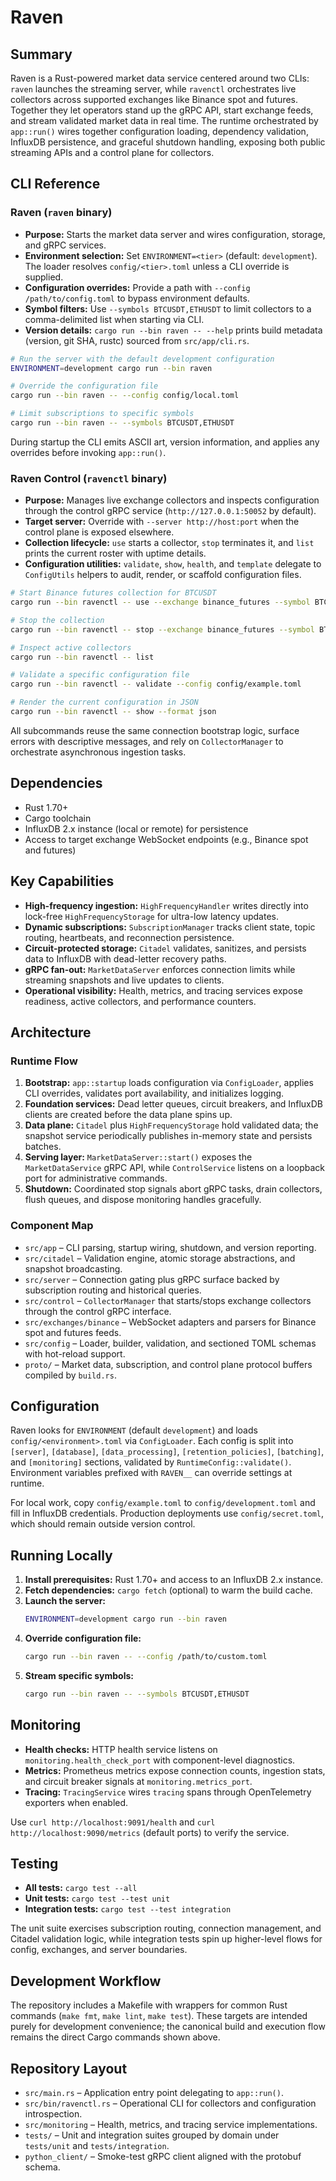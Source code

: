# Raven

## Summary
Raven is a Rust-powered market data service centered around two CLIs: `raven` launches the streaming server, while `ravenctl` orchestrates live collectors across supported exchanges like Binance spot and futures. Together they let operators stand up the gRPC API, start exchange feeds, and stream validated market data in real time. The runtime orchestrated by `app::run()` wires together configuration loading, dependency validation, InfluxDB persistence, and graceful shutdown handling, exposing both public streaming APIs and a control plane for collectors.

## CLI Reference

### Raven (`raven` binary)
- **Purpose:** Starts the market data server and wires configuration, storage, and gRPC services.
- **Environment selection:** Set `ENVIRONMENT=<tier>` (default: `development`). The loader resolves `config/<tier>.toml` unless a CLI override is supplied.
- **Configuration overrides:** Provide a path with `--config /path/to/config.toml` to bypass environment defaults.
- **Symbol filters:** Use `--symbols BTCUSDT,ETHUSDT` to limit collectors to a comma-delimited list when starting via CLI.
- **Version details:** `cargo run --bin raven -- --help` prints build metadata (version, git SHA, rustc) sourced from `src/app/cli.rs`.

```bash
# Run the server with the default development configuration
ENVIRONMENT=development cargo run --bin raven

# Override the configuration file
cargo run --bin raven -- --config config/local.toml

# Limit subscriptions to specific symbols
cargo run --bin raven -- --symbols BTCUSDT,ETHUSDT
```

During startup the CLI emits ASCII art, version information, and applies any overrides before invoking `app::run()`.

### Raven Control (`ravenctl` binary)
- **Purpose:** Manages live exchange collectors and inspects configuration through the control gRPC service (`http://127.0.0.1:50052` by default).
- **Target server:** Override with `--server http://host:port` when the control plane is exposed elsewhere.
- **Collection lifecycle:** `use` starts a collector, `stop` terminates it, and `list` prints the current roster with uptime details.
- **Configuration utilities:** `validate`, `show`, `health`, and `template` delegate to `ConfigUtils` helpers to audit, render, or scaffold configuration files.

```bash
# Start Binance futures collection for BTCUSDT
cargo run --bin ravenctl -- use --exchange binance_futures --symbol BTCUSDT

# Stop the collection
cargo run --bin ravenctl -- stop --exchange binance_futures --symbol BTCUSDT

# Inspect active collectors
cargo run --bin ravenctl -- list

# Validate a specific configuration file
cargo run --bin ravenctl -- validate --config config/example.toml

# Render the current configuration in JSON
cargo run --bin ravenctl -- show --format json
```

All subcommands reuse the same connection bootstrap logic, surface errors with descriptive messages, and rely on `CollectorManager` to orchestrate asynchronous ingestion tasks.

## Dependencies
- Rust 1.70+
- Cargo toolchain
- InfluxDB 2.x instance (local or remote) for persistence
- Access to target exchange WebSocket endpoints (e.g., Binance spot and futures)

## Key Capabilities
- **High-frequency ingestion:** `HighFrequencyHandler` writes directly into lock-free `HighFrequencyStorage` for ultra-low latency updates.
- **Dynamic subscriptions:** `SubscriptionManager` tracks client state, topic routing, heartbeats, and reconnection persistence.
- **Circuit-protected storage:** `Citadel` validates, sanitizes, and persists data to InfluxDB with dead-letter recovery paths.
- **gRPC fan-out:** `MarketDataServer` enforces connection limits while streaming snapshots and live updates to clients.
- **Operational visibility:** Health, metrics, and tracing services expose readiness, active collectors, and performance counters.

## Architecture
### Runtime Flow
1. **Bootstrap:** `app::startup` loads configuration via `ConfigLoader`, applies CLI overrides, validates port availability, and initializes logging.
2. **Foundation services:** Dead letter queues, circuit breakers, and InfluxDB clients are created before the data plane spins up.
3. **Data plane:** `Citadel` plus `HighFrequencyStorage` hold validated data; the snapshot service periodically publishes in-memory state and persists batches.
4. **Serving layer:** `MarketDataServer::start()` exposes the `MarketDataService` gRPC API, while `ControlService` listens on a loopback port for administrative commands.
5. **Shutdown:** Coordinated stop signals abort gRPC tasks, drain collectors, flush queues, and dispose monitoring handles gracefully.

### Component Map
- `src/app` – CLI parsing, startup wiring, shutdown, and version reporting.
- `src/citadel` – Validation engine, atomic storage abstractions, and snapshot broadcasting.
- `src/server` – Connection gating plus gRPC surface backed by subscription routing and historical queries.
- `src/control` – `CollectorManager` that starts/stops exchange collectors through the control gRPC interface.
- `src/exchanges/binance` – WebSocket adapters and parsers for Binance spot and futures feeds.
- `src/config` – Loader, builder, validation, and sectioned TOML schemas with hot-reload support.
- `proto/` – Market data, subscription, and control plane protocol buffers compiled by `build.rs`.

## Configuration
Raven looks for `ENVIRONMENT` (default `development`) and loads `config/<environment>.toml` via `ConfigLoader`. Each config is split into `[server]`, `[database]`, `[data_processing]`, `[retention_policies]`, `[batching]`, and `[monitoring]` sections, validated by `RuntimeConfig::validate()`. Environment variables prefixed with `RAVEN__` can override settings at runtime.

For local work, copy `config/example.toml` to `config/development.toml` and fill in InfluxDB credentials. Production deployments use `config/secret.toml`, which should remain outside version control.

## Running Locally
1. **Install prerequisites:** Rust 1.70+ and access to an InfluxDB 2.x instance.
2. **Fetch dependencies:** `cargo fetch` (optional) to warm the build cache.
3. **Launch the server:**
   ```bash
   ENVIRONMENT=development cargo run --bin raven
   ```
4. **Override configuration file:**
   ```bash
   cargo run --bin raven -- --config /path/to/custom.toml
   ```
5. **Stream specific symbols:**
   ```bash
   cargo run --bin raven -- --symbols BTCUSDT,ETHUSDT
   ```

## Monitoring
- **Health checks:** HTTP health service listens on `monitoring.health_check_port` with component-level diagnostics.
- **Metrics:** Prometheus metrics expose connection counts, ingestion stats, and circuit breaker signals at `monitoring.metrics_port`.
- **Tracing:** `TracingService` wires `tracing` spans through OpenTelemetry exporters when enabled.

Use `curl http://localhost:9091/health` and `curl http://localhost:9090/metrics` (default ports) to verify the service.

## Testing
- **All tests:** `cargo test --all`
- **Unit tests:** `cargo test --test unit`
- **Integration tests:** `cargo test --test integration`

The unit suite exercises subscription routing, connection management, and Citadel validation logic, while integration tests spin up higher-level flows for config, exchanges, and server boundaries.

## Development Workflow
The repository includes a Makefile with wrappers for common Rust commands (`make fmt`, `make lint`, `make test`). These targets are intended purely for development convenience; the canonical build and execution flow remains the direct Cargo commands shown above.

## Repository Layout
- `src/main.rs` – Application entry point delegating to `app::run()`.
- `src/bin/ravenctl.rs` – Operational CLI for collectors and configuration introspection.
- `src/monitoring` – Health, metrics, and tracing service implementations.
- `tests/` – Unit and integration suites grouped by domain under `tests/unit` and `tests/integration`.
- `python_client/` – Smoke-test gRPC client aligned with the protobuf schema.
